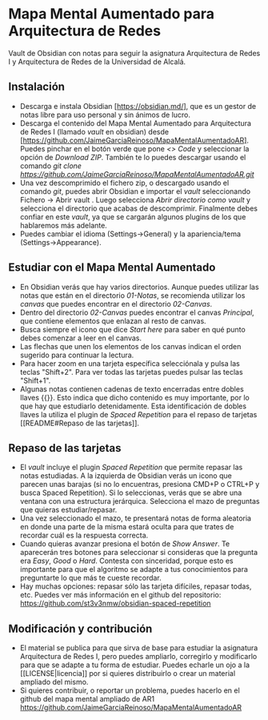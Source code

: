 # Mapa Mental Aumentado para Arquitectura de Redes

Vault de Obsidian con notas para seguir la asignatura Arquitectura de Redes I y Arquitectura de Redes de la Universidad de Alcalá.

## Instalación
- Descarga e instala Obsidian [https://obsidian.md/], que es un gestor de notas libre para uso personal y sin ánimos de lucro.
- Descarga el contenido del Mapa Mental Aumentado para Arquitectura de Redes I (llamado *vault* en obsidian) desde [https://github.com/JaimeGarciaReinoso/MapaMentalAumentadoAR]. Puedes pinchar en el botón verde que pone *<> Code* y seleccionar la opción de *Download ZIP*. También te lo puedes descargar usando el comando *git clone https://github.com/JaimeGarciaReinoso/MapaMentalAumentadoAR.git*
- Una vez descomprimido el fichero zip, o descargado usando el comando *git*, puedes abrir Obsidian e importar el *vault* seleccionando Fichero -> Abrir vault . Luego selecciona *Abrir directorio como vault* y selecciona el directorio que acabas de descomprimir. Finalmente debes confiar en este *vault*, ya que se cargarán algunos plugins de los que hablaremos más adelante.
- Puedes cambiar el idioma (Settings->General) y la apariencia/tema (Settings->Appearance).

## Estudiar con el Mapa Mental Aumentado
- En Obsidian verás que hay varios directorios. Aunque puedes utilizar las notas que están en el directorio *01-Notas*, se recomienda utilizar los *canvas* que puedes encontrar en el directorio *02-Canvas*.
- Dentro del directorio *02-Canvas* puedes encontrar el canvas *Principal*, que contiene elementos que enlazan al resto de canvas.
- Busca siempre el icono que dice *Start here* para saber en qué punto debes comenzar a leer en el canvas. 
- Las flechas que unen los elementos de los canvas indican el orden sugerido para continuar la lectura.
- Para hacer zoom en una tarjeta específica selecciónala y pulsa las teclas "Shift+2". Para ver todas las tarjetas puedes pulsar las teclas "Shift+1".
- Algunas notas contienen cadenas de texto encerradas entre dobles llaves \{\{\}\}. Esto indica que dicho contenido es muy importante, por lo que hay que estudiarlo detenidamente. Esta identificación de dobles llaves la utiliza el plugin de *Spaced Repetition* para el repaso de tarjetas [[README#Repaso de las tarjetas]].

## Repaso de las tarjetas
- El *vault* incluye el plugin *Spaced Repetition* que permite repasar las notas estudiadas. A la izquierda de Obsidian verás un icono que parecen unas barajas (si no lo encuentras, presiona CMD+P o CTRL+P y busca Spaced Repetition). Si lo seleccionas, verás que se abre una ventana con una estructura jerárquica. Selecciona el mazo de preguntas que quieras estudiar/repasar.
- Una vez seleccionado el mazo, te presentará notas de forma aleatoria en donde una parte de la misma estará oculta para que trates de recordar cuál es la respuesta correcta.
- Cuando quieras avanzar presiona el botón de *Show Answer*. Te aparecerán tres botones para seleccionar si consideras que la pregunta era *Easy*, *Good* o *Hard*. Contesta con sinceridad, porque esto es importante para que el algoritmo se adapte a tus conocimientos para preguntarte lo que más te cueste recordar.
- Hay muchas opciones: repasar sólo las tarjeta difíciles, repasar todas, etc. Puedes ver más información en el github del repositorio: https://github.com/st3v3nmw/obsidian-spaced-repetition

## Modificación y contribución
- El material se publica para que sirva de base para estudiar la asignatura Arquitectura de Redes I, pero puedes ampliarlo, corregirlo y modificarlo para que se adapte a tu forma de estudiar. Puedes echarle un ojo a la [[LICENSE|licencia]] por si quieres distribuirlo o crear un material ampliado del mismo.
- Si quieres contribuir, o reportar un problema, puedes hacerlo en el github del mapa mental ampliado de AR1 https://github.com/JaimeGarciaReinoso/MapaMentalAumentadoAR
